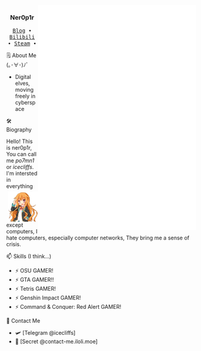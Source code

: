 <div align="right">
  <img align='right' src='/github-metrics.svg' width='420px'>
  <img align='right' src='/anilist.svg' width='420px'>
  <img align='right' src='https://github.com/icecliffs/icecliffs/blob/master/assets/Amatsuka-Mao.png' width='80px'>  
</div>
<div align="left">
  <h3 align="center"> Ner0p1r </h3>
  <p align="center">
    <samp>
      <a href="https://iloli.moe/">Blog</a> ∙
      <a href="https://space.bilibili.com/28645589">Bilibili</a> ∙
      <a href="https://steamcommunity.com/id/icecliffs">Steam</a> ∙
    </samp>
  </p>
  <p align="left">
  🗒 About Me (｡･∀･)ﾉﾞ
  </p>
  
  - Digital elves, moving freely in cyberspace
  
  <p align="left">
  🛠 Biography
  </p>
  
  Hello! This is ner0p1r, You can call me *po7mn1* or *icecliffs*. I'm intersted in everything except computers, I hate computers, especially computer networks, They bring me a sense of crisis.
  
  <p align="left">
  📫 Skills (I think...)
  </p>
  
  - ⚡ OSU GAMER!
  - ⚡ GTA GAMER!!
  - ⚡ Tetris GAMER!
  - ⚡ Genshin Impact GAMER!
  - ⚡ Command & Conquer: Red Alert GAMER!
  
  <p align="left">
  📧 Contact Me
  </p>
  
  - 🛩️ [Telegram @icecliffs]
  - 🔗 [Secret @contact-me.iloli.moe]
  
</div>
